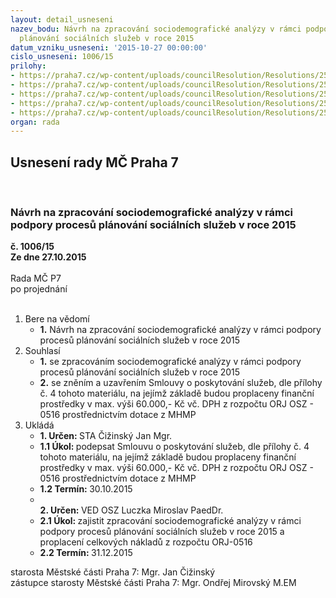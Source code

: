 ```yaml
---
layout: detail_usneseni
nazev_bodu: Návrh na zpracování sociodemografické analýzy v rámci podpory procesů
  plánování sociálních služeb v roce 2015
datum_vzniku_usneseni: '2015-10-27 00:00:00'
cislo_usneseni: 1006/15
prilohy:
- https://praha7.cz/wp-content/uploads/councilResolution/Resolutions/25843/69-15-p%c5%99%c3%adloha_%c4%8d1_d%c5%afvodov%c3%a1_zpr%c3%a1va_socdem._anal%c3%bdza.doc
- https://praha7.cz/wp-content/uploads/councilResolution/Resolutions/25843/69-15-usnesenirmc2015063010250119.doc
- https://praha7.cz/wp-content/uploads/councilResolution/Resolutions/25843/69-15-%c5%be%c3%a1dost_mhmp_2015.docx
- https://praha7.cz/wp-content/uploads/councilResolution/Resolutions/25843/69-15-smlouva______o_poskytovani_sluzeb_m%c4%8dp7.doc
- https://praha7.cz/wp-content/uploads/councilResolution/Resolutions/25843/69-15-harmonogram_aktivit_kp_2015.docx
organ: rada
---
```

<div id="ucUsn_pList" class="usn">
	<span><h2>Usnesení rady MČ Praha 7 </h2>
<br></span><div class="standBody">
<span><h3>Návrh na zpracování sociodemografické analýzy v rámci podpory procesů plánování sociálních služeb v roce 2015</h3></span><div class="center">
		<strong>č. 1006/15</strong><br>
	</div>
<div class="center">
		<strong>Ze dne 27.10.2015</strong><br><br>
	</div>Rada MČ P7<br> po projednání<br><br><ol>
<li>Bere na vědomí<ul><li>
<strong>1.</strong> Návrh na zpracování sociodemografické analýzy v rámci podpory procesů plánování sociálních služeb v roce 2015</li></ul>
</li>
<li>Souhlasí<ul>
<li>
<strong>1.</strong> se zpracováním sociodemografické analýzy v rámci podpory procesů plánování sociálních služeb v roce 2015</li>
<li>
<strong>2.</strong> se zněním a uzavřením Smlouvy o poskytování služeb, dle přílohy č. 4 tohoto materiálu, na jejímž základě budou proplaceny finanční prostředky v max. výši 60.000,- Kč vč. DPH z rozpočtu ORJ OSZ - 0516 prostřednictvím dotace z MHMP     </li>
</ul>
</li>
<li>Ukládá<ul>
<li>
<strong>1. Určen: </strong>STA Čižinský Jan Mgr.</li>
<li>
<strong>1.1 Úkol: </strong>podepsat Smlouvu o poskytování služeb, dle přílohy č. 4 tohoto materiálu, na jejímž základě budou proplaceny finanční prostředky v max. výši 60.000,- Kč vč. DPH z rozpočtu ORJ OSZ - 0516 prostřednictvím dotace  z MHMP </li>
<li>
<strong>1.2 Termín: </strong>30.10.2015</li>
<li>
<strong><br>2. Určen: </strong>VED OSZ Luczka Miroslav PaedDr.</li>
<li>
<strong>2.1 Úkol: </strong>zajistit zpracování sociodemografické analýzy v rámci podpory procesů plánování sociálních služeb v roce 2015 a proplacení celkových nákladů z rozpočtu ORJ-0516</li>
<li>
<strong>2.2 Termín: </strong>31.12.2015</li>
</ul>
</li>
</ol>starosta Městské části Praha 7: Mgr. Jan Čižinský<br>zástupce starosty Městské části Praha 7: Mgr. Ondřej Mirovský M.EM 
</div>
</div>